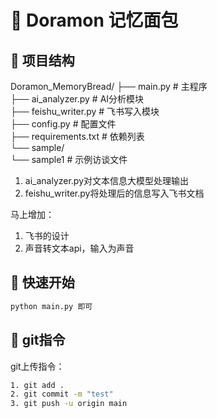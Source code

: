 # 🥖 Doramon 记忆面包
## 📁 项目结构
Doramon_MemoryBread/
├── main.py           # 主程序  
├── ai_analyzer.py    # AI分析模块  
├── feishu_writer.py  # 飞书写入模块  
├── config.py         # 配置文件  
├── requirements.txt  # 依赖列表  
└── sample/  
    └── sample1       # 示例访谈文件  

1. ai_analyzer.py对文本信息大模型处理输出
2. feishu_writer.py将处理后的信息写入飞书文档

马上增加：
1. 飞书的设计
2. 声音转文本api，输入为声音

## 🚀 快速开始
```bash
python main.py 即可
```
## 🚀 git指令
git上传指令：
```bash
1. git add .
2. git commit -m "test"
3. git push -u origin main
```